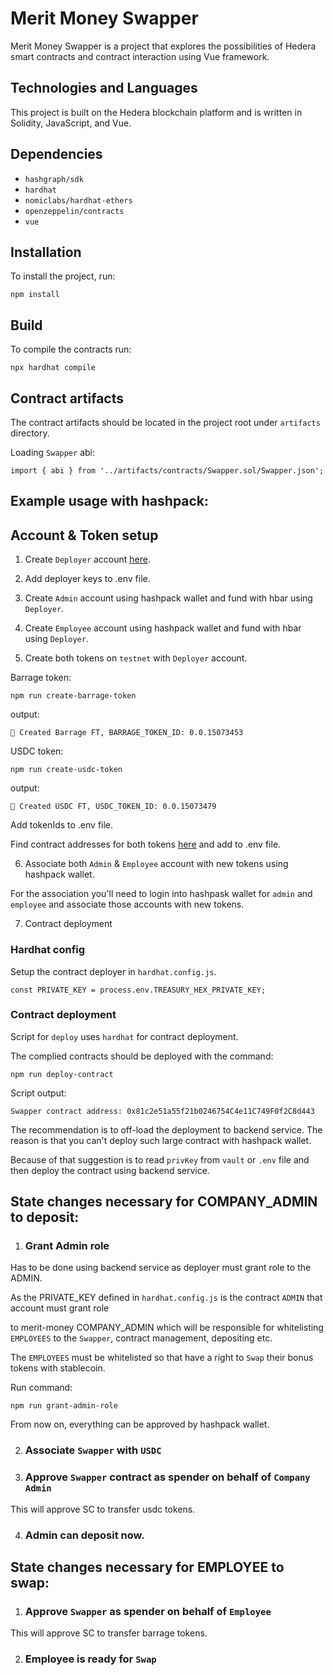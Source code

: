 # Merit Money Swapper

Merit Money Swapper is a project that explores the possibilities of Hedera smart contracts and contract interaction using Vue framework.

## Technologies and Languages

This project is built on the Hedera blockchain platform and is written in Solidity, JavaScript, and Vue.

## Dependencies

- `hashgraph/sdk`
- `hardhat`
- `nomiclabs/hardhat-ethers`
- `openzeppelin/contracts`
- `vue`

## Installation

To install the project, run:

```
npm install
```

## Build

To compile the contracts run:

```
npx hardhat compile
```

## Contract artifacts

The contract artifacts should be located in the project root under `artifacts` directory.

Loading `Swapper` abi:

```
import { abi } from '../artifacts/contracts/Swapper.sol/Swapper.json';
```

## Example usage with hashpack:

## Account & Token setup

1. Create `Deployer` account [here](https://portal.hedera.com/).

2. Add deployer keys to .env file.

3. Create `Admin` account using hashpack wallet and fund with hbar using `Deployer`.

4. Create `Employee` account using hashpack wallet and fund with hbar using `Deployer`.

5. Create both tokens on `testnet` with `Deployer` account.

Barrage token:

```
npm run create-barrage-token
```

output:

```
🚀 Created Barrage FT, BARRAGE_TOKEN_ID: 0.0.15073453
```

USDC token:

```
npm run create-usdc-token
```

output:

```
🚀 Created USDC FT, USDC_TOKEN_ID: 0.0.15073479
```

Add tokenIds to .env file.

Find contract addresses for both tokens [here](https://hashscan.io/testnet) and add to .env file.

6. Associate both `Admin` & `Employee` account with new tokens using hashpack wallet.

For the association you'll need to login into hashpask wallet for `admin` and `employee` and associate those accounts with new tokens.

7. Contract deployment

### Hardhat config

Setup the contract deployer in `hardhat.config.js`.

```
const PRIVATE_KEY = process.env.TREASURY_HEX_PRIVATE_KEY;
```

### Contract deployment

Script for `deploy` uses `hardhat` for contract deployment.

The complied contracts should be deployed with the command:

```
npm run deploy-contract
```

Script output:

```
Swapper contract address: 0x81c2e51a55f21b0246754C4e11C749F0f2C8d443
```
The recommendation is to off-load the deployment to backend service. The reason is that you can't deploy such large contract with hashpack wallet.

Because of that suggestion is to read `privKey` from `vault` or `.env` file and then deploy the contract using backend service.

## State changes necessary for COMPANY_ADMIN to deposit:

1. ### Grant Admin role

Has to be done using backend service as deployer must grant role to the ADMIN.

As the PRIVATE_KEY defined in `hardhat.config.js` is the contract `ADMIN` that account must grant role

to merit-money COMPANY_ADMIN which will be responsible for whitelisting `EMPLOYEES` to the `Swapper`, contract management, depositing etc.

The `EMPLOYEES` must be whitelisted so that have a right to `Swap` their bonus tokens with stablecoin.

Run command:

```
npm run grant-admin-role
```

From now on, everything can be approved by hashpack wallet.

2. ### Associate `Swapper` with `USDC`

3. ### Approve `Swapper` contract as spender on behalf of `Company Admin`

This will approve SC to transfer usdc tokens.

4. ### Admin can deposit now.

## State changes necessary for EMPLOYEE to swap:

1. ### Approve `Swapper` as spender on behalf of `Employee`

This will approve SC to transfer barrage tokens.

2. ### Employee is ready for `Swap`
